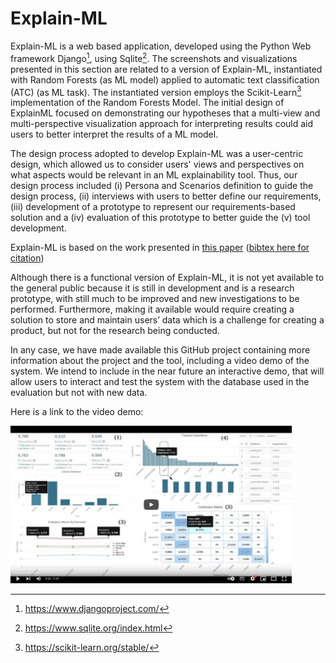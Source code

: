 # Explain-ML

Explain-ML is a web based  application, developed using the  Python Web framework Django[^1], using Sqlite[^2]. The screenshots and visualizations presented in this section are related to a version of Explain-ML, instantiated with Random Forests (as ML model) applied to automatic text classification (ATC) (as ML task). The instantiated version employs the Scikit-Learn[^3] implementation of the  Random Forests Model. The initial design of ExplainML focused on demonstrating our hypotheses that a multi-view and multi-perspective visualization  approach for interpreting results could aid users to better interpret the results of a ML model.

The design process adopted to develop Explain-ML was a user-centric design, which allowed us to consider users' views and perspectives on what aspects would be relevant in an ML explainability tool. Thus, our design process included (i) Persona and Scenarios definition to guide the design process, (ii) interviews with users to better define our requirements, (iii) development of a prototype to represent our requirements-based solution and a (iv) evaluation of this prototype to better guide the (v) tool development.

Explain-ML is based on the work presented in [this paper](https://arxiv.org/abs/1602.04938) ([bibtex here for citation](citation.bib))

Although there is a functional version of Explain-ML, it is not yet available to the general public because it  is still in development and is a research prototype, with still much to be improved and new investigations to be performed. Furthermore, making it available would require creating a solution to store and maintain users’ data which is a challenge for creating a product, but not for the research being conducted.

In any case, we have made available this GitHub project containing more information about the project and the tool, including a video demo of the system. We intend to include in the near future an interactive demo, that will allow users to interact and test the system with the database used in the evaluation but not with new data. 

Here is a link to the video demo:

<a href="https://www.youtube.com/watch?v=Ycqpr2kMK3c" target="_blank"><img src="video_screenshot.png" width="450" alt="Explain-ML promo video"/></a>

[^1]: https://www.djangoproject.com/
[^2]: https://www.sqlite.org/index.html
[^3]: https://scikit-learn.org/stable/
